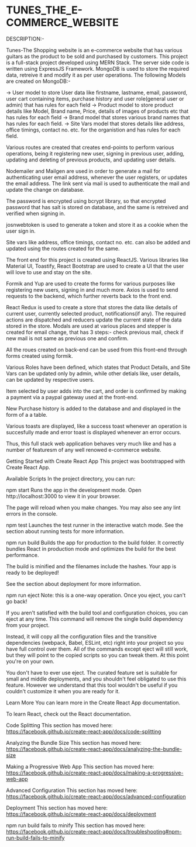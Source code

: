 # TUNES_THE_E-COMMERCE_WEBSITE

DESCRIPTION:-

Tunes-The Shopping website is an e-commerce website that has various guitars as the product to be sold and purchased by customers. This project is a full-stack project developed using MERN Stack. The server side code is written using ExpressJS Framework. MongoDB is used to store the required data, retreive it and modify it as per user operations. The following Models are created on MongoDB:-

-> User model to store User data like firstname, lastname, email, password, user cart containing items, purchase history and user role(general user or admin) that has rules for each field -> Product model to store product details like Model, Brand name, Price, details of images of products etc that has rules for each field -> Brand model that stores various brand names that has rules for each field. -> Site Vars model that stores details like address, office timings, contact no. etc. for the organistion and has rules for each field.

Various routes are created that creates end-points to perform various operations, being it registering new user, signing in previous user, adding, updating and deleting of previous products, and updating user details.

Nodemailer and Mailgen are used in order to generate a mail for authenticating user email address, whenever the user registers, or updates the email address. The link sent via mail is used to authenticate the mail and update the change on database.

The password is encrypted using bcrypt library, so that encrypted password that has salt is stored on database, and the same is retreived and verified when signing in.

josnwebtoken is used to generate a token and store it as a cookie when the user sign in.

Site vars like address, office timings, contact no. etc. can also be added and updated using the routes created for the same.

The front end for this project is created using ReactJS. Various libraries like Material UI, Toastify, React Bootstrap are used to create a UI that the user will love to use and stay on the site.

Formik and Yup are used to create the forms for various purposes like registering new users, signing in and much more. Axios is used to send requests to the backend, which further reverts back to the front end.

React Redux is used to create a store that stores the data like details of current user, currently selected product, notifications(if any). The required actions are dispatched and reducers update the current state of the data stored in the store. Modals are used at various places and stepper is created for email change, that has 3 steps:- check previous mail, check if new mail is not same as previous one and confirm.

All the roues created on back-end can be used from this front-end through forms created using formik.

Various Roles have been defined, which states that Product Details, and Site Vars can be updated only by admin, while other detials like, user details, can be updated by respective users.

Item selected by user adds into the cart, and order is confirmed by making a payment via a paypal gateway used at the front-end.

New Purchase history is added to the database and and displayed in the form of a a table.

Various toasts are displayed, like a success toast whenever an operation is succesfully made and error toast is displayed whenever an error occurs.

Thus, this full stack web application behaves very much like and has a number of featuresm of any well renowed e-commerce website.

Getting Started with Create React App
This project was bootstrapped with Create React App.

Available Scripts
In the project directory, you can run:

npm start
Runs the app in the development mode.
Open http://localhost:3000 to view it in your browser.

The page will reload when you make changes.
You may also see any lint errors in the console.

npm test
Launches the test runner in the interactive watch mode.
See the section about running tests for more information.

npm run build
Builds the app for production to the build folder.
It correctly bundles React in production mode and optimizes the build for the best performance.

The build is minified and the filenames include the hashes.
Your app is ready to be deployed!

See the section about deployment for more information.

npm run eject
Note: this is a one-way operation. Once you eject, you can't go back!

If you aren't satisfied with the build tool and configuration choices, you can eject at any time. This command will remove the single build dependency from your project.

Instead, it will copy all the configuration files and the transitive dependencies (webpack, Babel, ESLint, etc) right into your project so you have full control over them. All of the commands except eject will still work, but they will point to the copied scripts so you can tweak them. At this point you're on your own.

You don't have to ever use eject. The curated feature set is suitable for small and middle deployments, and you shouldn't feel obligated to use this feature. However we understand that this tool wouldn't be useful if you couldn't customize it when you are ready for it.

Learn More
You can learn more in the Create React App documentation.

To learn React, check out the React documentation.

Code Splitting
This section has moved here: https://facebook.github.io/create-react-app/docs/code-splitting

Analyzing the Bundle Size
This section has moved here: https://facebook.github.io/create-react-app/docs/analyzing-the-bundle-size

Making a Progressive Web App
This section has moved here: https://facebook.github.io/create-react-app/docs/making-a-progressive-web-app

Advanced Configuration
This section has moved here: https://facebook.github.io/create-react-app/docs/advanced-configuration

Deployment
This section has moved here: https://facebook.github.io/create-react-app/docs/deployment

npm run build fails to minify
This section has moved here: https://facebook.github.io/create-react-app/docs/troubleshooting#npm-run-build-fails-to-minify
